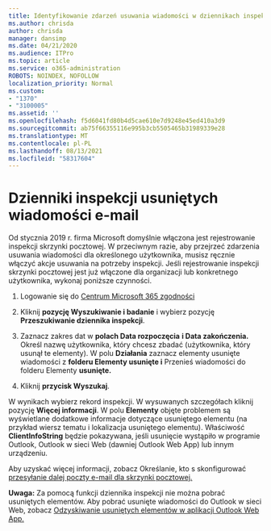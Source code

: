 ```yaml
---
title: Identyfikowanie zdarzeń usuwania wiadomości w dziennikach inspekcji
ms.author: chrisda
author: chrisda
manager: dansimp
ms.date: 04/21/2020
ms.audience: ITPro
ms.topic: article
ms.service: o365-administration
ROBOTS: NOINDEX, NOFOLLOW
localization_priority: Normal
ms.custom:
- "1370"
- "3100005"
ms.assetid: ''
ms.openlocfilehash: f5d6041fd80b4d5cae610e7d9248e45ed410a3d9
ms.sourcegitcommit: ab75f66355116e995b3cb5505465b31989339e28
ms.translationtype: MT
ms.contentlocale: pl-PL
ms.lasthandoff: 08/13/2021
ms.locfileid: "58317604"
---
```

# <a name="audit-logs-for-deleted-email-messages"></a>Dzienniki inspekcji usuniętych wiadomości e-mail

Od stycznia 2019 r. firma Microsoft domyślnie włączona jest rejestrowanie inspekcji skrzynki pocztowej. W przeciwnym razie, aby przejrzeć zdarzenia usuwania wiadomości dla określonego użytkownika, musisz ręcznie włączyć akcje usuwania na potrzeby inspekcji. Jeśli rejestrowanie inspekcji skrzynki pocztowej jest już włączone dla organizacji lub konkretnego użytkownika, wykonaj poniższe czynności.

1. Logowanie się do [Centrum Microsoft 365 zgodności](https://protection.office.com/)

2. Kliknij **pozycję Wyszukiwanie i badanie** i wybierz pozycję **Przeszukiwanie dziennika inspekcji**.

3. Zaznacz zakres dat w **polach Data rozpoczęcia** **i Data zakończenia.** Określ nazwę użytkownika, który chcesz zbadać (użytkownika, który usunął te elementy). W polu **Działania** zaznacz elementy usunięte wiadomości z **folderu Elementy usunięte i** Przenieś wiadomości do folderu Elementy **usunięte.**

4. Kliknij **przycisk Wyszukaj**.

W wynikach wybierz rekord inspekcji. W wysuwanych szczegółach kliknij pozycję **Więcej informacji**. W polu **Elementy** objęte problemem są wyświetlane dodatkowe informacje dotyczące usuniętego elementu (na przykład wiersz tematu i lokalizacja usuniętego elementu). Właściwość **ClientInfoString** będzie pokazywana, jeśli usunięcie wystąpiło w programie Outlook, Outlook w sieci Web (dawniej Outlook Web App) lub innym urządzeniu.

Aby uzyskać więcej informacji, zobacz Określanie, kto s skonfigurować [przesyłanie dalej poczty e-mail dla skrzynki pocztowej.](https://docs.microsoft.com/microsoft-365/compliance/auditing-troubleshooting-scenarios#determine-if-a-user-deleted-email-items)

**Uwaga:** Za pomocą funkcji dziennika inspekcji nie można pobrać usuniętych elementów. Aby pobrać usunięte wiadomości do Outlook w sieci Web, zobacz [Odzyskiwanie usuniętych elementów w aplikacji Outlook Web App.](https://support.office.com/article/C3D8FC15-EEEF-4F1C-81DF-E27964B7EDD4)
